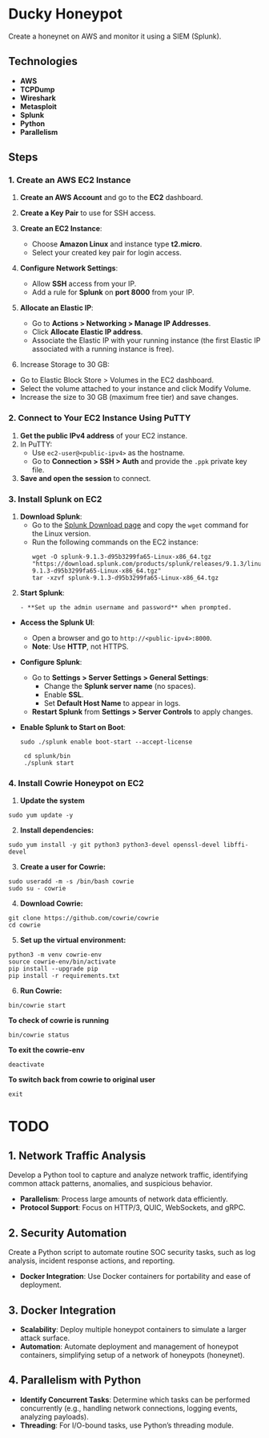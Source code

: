 # Ducky Honeypot
Create a honeynet on AWS and monitor it using a SIEM (Splunk).

## Technologies
- **AWS**
- **TCPDump**
- **Wireshark**
- **Metasploit**
- **Splunk**
- **Python**
- **Parallelism**

## Steps

### 1. Create an AWS EC2 Instance
1. **Create an AWS Account** and go to the **EC2** dashboard.
2. **Create a Key Pair** to use for SSH access.
3. **Create an EC2 Instance**:
   - Choose **Amazon Linux** and instance type **t2.micro**.
   - Select your created key pair for login access.
4. **Configure Network Settings**:
   - Allow **SSH** access from your IP.
   - Add a rule for **Splunk** on **port 8000** from your IP.

5. **Allocate an Elastic IP**:
   - Go to **Actions > Networking > Manage IP Addresses**.
   - Click **Allocate Elastic IP address**.
   - Associate the Elastic IP with your running instance (the first Elastic IP associated with a running instance is free).

6.  Increase Storage to 30 GB:
   - Go to Elastic Block Store > Volumes in the EC2 dashboard.
   - Select the volume attached to your instance and click Modify Volume.
   - Increase the size to 30 GB (maximum free tier) and save changes.

### 2. Connect to Your EC2 Instance Using PuTTY
1. **Get the public IPv4 address** of your EC2 instance.
2. In PuTTY:
   - Use `ec2-user@<public-ipv4>` as the hostname.
   - Go to **Connection > SSH > Auth** and provide the `.ppk` private key file.
3. **Save and open the session** to connect.

### 3. Install Splunk on EC2
1. **Download Splunk**:
   - Go to the [Splunk Download page](https://www.splunk.com/en_us/download/splunk-enterprise.html) and copy the `wget` command for the Linux version.
   - Run the following commands on the EC2 instance:
     ```
     wget -O splunk-9.1.3-d95b3299fa65-Linux-x86_64.tgz "https://download.splunk.com/products/splunk/releases/9.1.3/linux/splunk-9.1.3-d95b3299fa65-Linux-x86_64.tgz"
     tar -xzvf splunk-9.1.3-d95b3299fa65-Linux-x86_64.tgz
     ```
2. **Start Splunk**:
   ```
   - **Set up the admin username and password** when prompted.

- **Access the Splunk UI**:
  - Open a browser and go to `http://<public-ipv4>:8000`.
  - **Note**: Use **HTTP**, not HTTPS.

- **Configure Splunk**:
  - Go to **Settings > Server Settings > General Settings**:
    - Change the **Splunk server name** (no spaces).
    - Enable **SSL**.
    - Set **Default Host Name** to appear in logs.
  - **Restart Splunk** from **Settings > Server Controls** to apply changes.

- **Enable Splunk to Start on Boot**:
  ```
  sudo ./splunk enable boot-start --accept-license

   cd splunk/bin
   ./splunk start
  ```
### 4. Install Cowrie Honeypot on EC2
1. **Update the system**
```
sudo yum update -y
```

2. **Install dependencies:**
```
sudo yum install -y git python3 python3-devel openssl-devel libffi-devel
```

3. **Create a user for Cowrie:**
```
sudo useradd -m -s /bin/bash cowrie
sudo su - cowrie
```

4. **Download Cowrie:**
```
git clone https://github.com/cowrie/cowrie
cd cowrie
```

5. **Set up the virtual environment:**
```
python3 -m venv cowrie-env
source cowrie-env/bin/activate
pip install --upgrade pip
pip install -r requirements.txt
```

6. **Run Cowrie:**
```
bin/cowrie start
```

**To check of cowrie is running**
```
bin/cowrie status
```

**To exit the cowrie-env**
```
deactivate
```

**To switch back from cowrie to original user**
```
exit
```


# TODO 

## 1. Network Traffic Analysis
Develop a Python tool to capture and analyze network traffic, identifying common attack patterns, anomalies, and suspicious behavior.

- **Parallelism**: Process large amounts of network data efficiently.
- **Protocol Support**: Focus on HTTP/3, QUIC, WebSockets, and gRPC.

## 2. Security Automation
Create a Python script to automate routine SOC security tasks, such as log analysis, incident response actions, and reporting.

- **Docker Integration**: Use Docker containers for portability and ease of deployment.

## 3. Docker Integration
- **Scalability**: Deploy multiple honeypot containers to simulate a larger attack surface.
- **Automation**: Automate deployment and management of honeypot containers, simplifying setup of a network of honeypots (honeynet).

## 4. Parallelism with Python
- **Identify Concurrent Tasks**: Determine which tasks can be performed concurrently (e.g., handling network connections, logging events, analyzing payloads).
- **Threading**: For I/O-bound tasks, use Python’s threading module.
